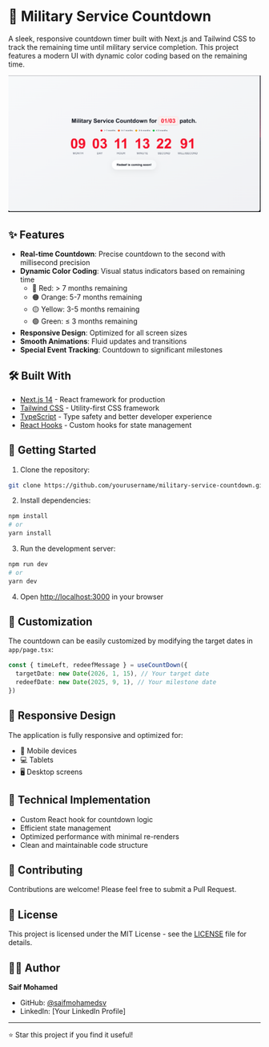 # 🎯 Military Service Countdown

A sleek, responsive countdown timer built with Next.js and Tailwind CSS to track the remaining time until military service completion. This project features a modern UI with dynamic color coding based on the remaining time.

![Military Service Countdown Preview](public/website.png)

## ✨ Features

- **Real-time Countdown**: Precise countdown to the second with millisecond precision
- **Dynamic Color Coding**: Visual status indicators based on remaining time
  - 🔴 Red: > 7 months remaining
  - 🟠 Orange: 5-7 months remaining
  - 🟡 Yellow: 3-5 months remaining
  - 🟢 Green: ≤ 3 months remaining
- **Responsive Design**: Optimized for all screen sizes
- **Smooth Animations**: Fluid updates and transitions
- **Special Event Tracking**: Countdown to significant milestones

## 🛠️ Built With

- [Next.js 14](https://nextjs.org/) - React framework for production
- [Tailwind CSS](https://tailwindcss.com/) - Utility-first CSS framework
- [TypeScript](https://www.typescriptlang.org/) - Type safety and better developer experience
- [React Hooks](https://reactjs.org/docs/hooks-intro.html) - Custom hooks for state management

## 🚀 Getting Started

1. Clone the repository:

```bash
git clone https://github.com/yourusername/military-service-countdown.git
```

2. Install dependencies:

```bash
npm install
# or
yarn install
```

3. Run the development server:

```bash
npm run dev
# or
yarn dev
```

4. Open [http://localhost:3000](http://localhost:3000) in your browser

## 🎨 Customization

The countdown can be easily customized by modifying the target dates in `app/page.tsx`:

```typescript
const { timeLeft, redeefMessage } = useCountDown({
  targetDate: new Date(2026, 1, 15), // Your target date
  redeefDate: new Date(2025, 9, 1), // Your milestone date
})
```

## 📱 Responsive Design

The application is fully responsive and optimized for:

- 📱 Mobile devices
- 💻 Tablets
- 🖥️ Desktop screens

## 🔧 Technical Implementation

- Custom React hook for countdown logic
- Efficient state management
- Optimized performance with minimal re-renders
- Clean and maintainable code structure

## 🤝 Contributing

Contributions are welcome! Please feel free to submit a Pull Request.

## 📄 License

This project is licensed under the MIT License - see the [LICENSE](LICENSE) file for details.

## 👨‍💻 Author

**Saif Mohamed**

- GitHub: [@saifmohamedsv](https://github.com/saifmohamedsv)
- LinkedIn: [Your LinkedIn Profile]

---

⭐️ Star this project if you find it useful!
